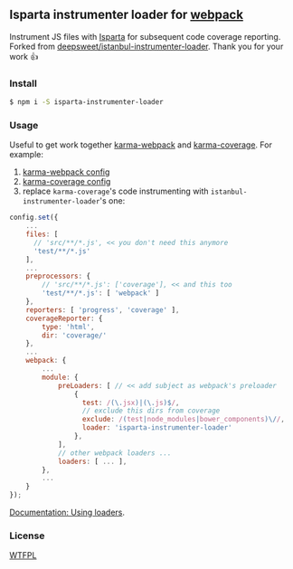 ## Isparta instrumenter loader for [webpack](https://webpack.github.io/)

Instrument JS files with [Isparta](https://github.com/douglasduteil/isparta) for subsequent code coverage reporting.<br/>
Forked from [deepsweet/istanbul-instrumenter-loader](https://github.com/deepsweet/istanbul-instrumenter-loader). Thank you for your work :thumbsup:

### Install

```sh
$ npm i -S isparta-instrumenter-loader
```

### Usage

Useful to get work together [karma-webpack](https://github.com/webpack/karma-webpack) and [karma-coverage](https://github.com/karma-runner/karma-coverage). For example:

1. [karma-webpack config](https://github.com/webpack/karma-webpack#karma-webpack)
2. [karma-coverage config](https://github.com/karma-runner/karma-coverage#configuration)
3. replace `karma-coverage`'s code instrumenting with `istanbul-instrumenter-loader`'s one:

```javascript
config.set({
    ...
    files: [
      // 'src/**/*.js', << you don't need this anymore
      'test/**/*.js'
    ],
    ...
    preprocessors: {
        // 'src/**/*.js': ['coverage'], << and this too
        'test/**/*.js': [ 'webpack' ]
    },
    reporters: [ 'progress', 'coverage' ],
    coverageReporter: {
        type: 'html',
        dir: 'coverage/'
    },
    ...
    webpack: {
        ...
        module: {
            preLoaders: [ // << add subject as webpack's preloader
                {
                  test: /(\.jsx)|(\.js)$/,
                  // exclude this dirs from coverage
                  exclude: /(test|node_modules|bower_components)\//,
                  loader: 'isparta-instrumenter-loader'
                },
            ],
            // other webpack loaders ...
            loaders: [ ... ],
        },
        ...
    }
});
```

[Documentation: Using loaders](https://webpack.github.io/docs/using-loaders.html).

### License
[WTFPL](http://www.wtfpl.net/wp-content/uploads/2012/12/wtfpl-strip.jpg)
